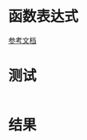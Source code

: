 # 函数表达式
[参考文档](https://docs.github.com/zh/actions/writing-workflows/choosing-what-your-workflow-does/evaluate-expressions-in-workflows-and-actions)
# 测试
```yaml
```
# 结果